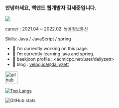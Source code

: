 ### 안녕하세요, 백엔드 웹개발자 김세준입니다.
![](https://arturssmirnovs.github.io/github-profile-readme-generator/images/banner.png)

career : 
2021.04 ~ 2022.02. 쌍용정보통신

Skills: Java / JavaScript / spring

- 🔭 I’m currently working on this page. 
- 🌱 I’m currently learning java and spring.
- 🌱 baekjoon profile : <acmicpc.net/user/dailyzett>
- 🌱 blog : <velog.io/@dailyzett>


[<img src='https://cdn.jsdelivr.net/npm/simple-icons@3.0.1/icons/github.svg' alt='github' height='40'>](https://github.com/dailyzett)  

[![Top Langs](https://github-readme-stats.vercel.app/api/top-langs/?username=dailyzett)](https://github.com/anuraghazra/github-readme-stats)

![GitHub stats](https://github-readme-stats.vercel.app/api?username=dailyzett&show_icons=true)  

